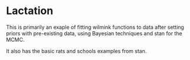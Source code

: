 # Lactation

This is primarily an exaple of fitting wilmink functions to data after setting priors with pre-existing data, using Bayesian techniques and stan for the MCMC.

It also has the basic rats and schools examples from stan.
